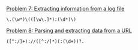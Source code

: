 [Problem 7: Extracting information from a log file](http://regexone.com/problem/extracting_log_data)
```
\.(\w*)\(([\w\.]*):(\d*)\)
```

[Problem 8: Parsing and extracting data from a URL](https://regexone.com/problem/extracting_url_data)
```
([^:/]+)://([^:/]*)(:(\d+))?.
```
